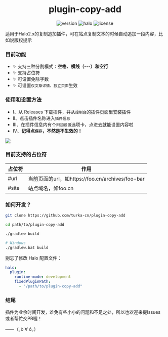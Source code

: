 <h1 align="center">plugin-copy-add</h1>

<p align="center">
    <img src="https://img.shields.io/badge/dynamic/yaml?color=59b7ff&style=for-the-badge&label=Version&query=$.spec.version&url=https://raw.githubusercontent.com/turka-cn/plugin-copy-add/master/src/main/resources/plugin.yaml" alt="version" />
    <img src="https://shields.io/badge/Halo-2.x+-59b7ff?style=for-the-badge" alt="halo" />
    <img src="https://shields.io/badge/License-MIT-green?style=for-the-badge" alt="license" />
</p>

适用于Halo2.x的复制追加插件，可在站点复制文本的时候自动追加一段内容，比如说版权提示

### 目前功能

- ✨ 支持三种分割模式：**空格、横线（---）和空行**
- ✨ 支持占位符
- ✨ 可设置免除字数
- ✨ 可设置`仅文章详情、独立页面`生效

### 使用和设置方法

- Ⅰ、从 Releases 下载插件，并从`控制台`的插件页面里安装插件
- Ⅱ、点击插件名称进入`插件信息`
- Ⅲ、在插件信息内有个`附加设置`选项卡，点进去就能设置内容啦
- Ⅳ、**记得点`保存`，不然是不生效的！**

<img src="https://upload-cdn.turka.cn/turka-cn-data/1682340539465.png"/>

### 目前支持的占位符

占位符|作用
---|---
#url|当前页面的url，如https://foo.cn/archives/foo-bar
#site|站点域名，如foo.cn

### 如何开发？

```bash
git clone https://github.com/turka-cn/plugin-copy-add

cd path/to/plugin-copy-add

./gradlew build

# Windows
./gradlew.bat build
```

别忘了修改 Halo 配置文件：

```yaml
halo:
  plugin:
    runtime-mode: development
    fixedPluginPath:
      - "/path/to/plugin-copy-add"
```

### 结尾

插件为业余时间开发，难免有些小小的问题和不足之处，所以也欢迎来提Issues或者帮忙交PR喔！

——（｡ò ∀ ó｡）

